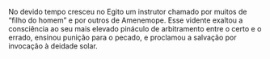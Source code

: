 ﻿No devido tempo cresceu no Egito um instrutor chamado por muitos de “filho do homem” e por outros de Amenemope. Esse vidente exaltou a consciência ao seu mais elevado pináculo de arbitramento entre o certo e o errado, ensinou punição para o pecado, e proclamou a salvação por invocação à deidade solar.